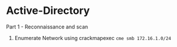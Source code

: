 # Active-Directory

Part 1 - Reconnaissance and scan
  1. Enumerate Network using crackmapexec
   `cme smb 172.16.1.0/24`
